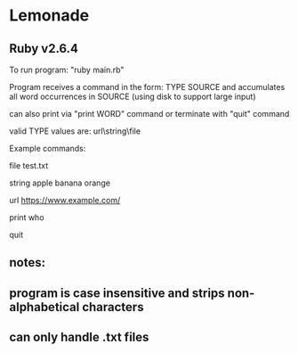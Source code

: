 # Lemonade

## Ruby v2.6.4

To run program: "ruby main.rb"

Program receives a command in the form: TYPE SOURCE
and accumulates all word occurrences in SOURCE (using disk to support large input)

can also print via "print WORD" command or terminate with "quit" command

valid TYPE values are: url\string\file

Example commands:

file test.txt

string apple banana orange

url https://www.example.com/

print who

quit

## notes: 
## program is case insensitive and strips non-alphabetical characters
## can only handle .txt files

